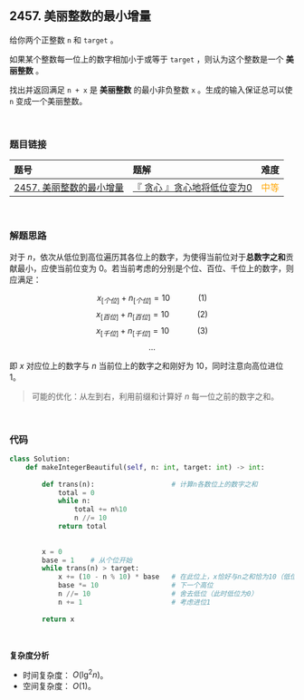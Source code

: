 
## 2457. 美丽整数的最小增量

给你两个正整数 `n` 和 `target` 。

如果某个整数每一位上的数字相加小于或等于 `target` ，则认为这个整数是一个 **美丽整数** 。

找出并返回满足 `n + x` 是 **美丽整数** 的最小非负整数 `x` 。生成的输入保证总可以使 `n` 变成一个美丽整数。


<br>

### 题目链接

| 题号 |  题解 | 难度 |
| :-----| :---- | :----: |
| [2457. 美丽整数的最小增量](https://leetcode.cn/problems/minimum-addition-to-make-integer-beautiful/) |  [『 贪心 』贪心地将低位变为0](https://leetcode.cn/problems/minimum-addition-to-make-integer-beautiful/post-solution/by-flix-wy0v/) | <font color="orange"> 中等 </font> |

<br>






### 解题思路



对于 $n$，依次从低位到高位遍历其各位上的数字，为使得当前位对于**总数字之和**贡献最小，应使当前位变为 $0$。若当前考虑的分别是个位、百位、千位上的数字，则应满足：

$$x_{[个位]}+ n_{[个位]} = 10 \quad\quad\quad (1)$$
$$x_{[百位]}+ n_{[百位]} = 10 \quad\quad\quad (2)$$
$$x_{[千位]}+ n_{[千位]} = 10 \quad\quad\quad (3)$$
$$...$$







即 $x$ 对应位上的数字与 $n$ 当前位上的数字之和刚好为 $10$，同时注意向高位进位 $1$。



> 可能的优化：从左到右，利用前缀和计算好 $n$ 每一位之前的数字之和。


<br>


### 代码
```Python []
class Solution:
    def makeIntegerBeautiful(self, n: int, target: int) -> int:
        
        def trans(n):                   # 计算n各数位上的数字之和
            total = 0
            while n:
                total += n%10
                n //= 10
            return total
        
        
        x = 0
        base = 1    # 从个位开始
        while trans(n) > target:
            x += (10 - n % 10) * base   # 在此位上，x恰好与n之和恰为10（低位变为0，产生进位1）
            base *= 10                  # 下一个高位
            n //= 10                    # 舍去低位（此时低位为0）
            n += 1                      # 考虑进位1
        
        return x
```

<br>

**复杂度分析**

* 时间复杂度： $O(\lg^2 n)$。
* 空间复杂度： $O(1)$。
